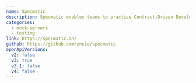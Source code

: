```yaml
---
name: Specmatic
description: Specmatic enables teams to practice Contract-Driven Development by leveraging OpenAPI specifications as Executable Contracts to reduce time-to-market by allowing teams to build, test and deploy their MicroServices and MicroFrontends independently and Shift-Left the identification of compatibility issues between Components / Services in complex interdependent systems such as those built with MicroServices architecture. In the process it reduces / removes the need for Integration Testing.
categories:
  - mock-servers
  - testing
link: https://specmatic.in/
github: https://github.com/znsio/specmatic
openApiVersions:
  v2: false
  v3: true
  v3_1: false
  v4: false
---
```

